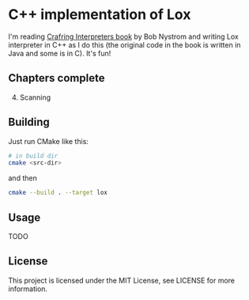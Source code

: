C++ implementation of Lox
=========================

I'm reading [Crafring Interpreters book](http://craftinginterpreters.com/) by
Bob Nystrom and writing Lox interpreter in C++ as I do this (the original code
in the book is written in Java and some is in C). It's fun!

Chapters complete
---

4. Scanning

Building
---

Just run CMake like this:

```sh
# in build dir
cmake <src-dir>
```

and then

```sh
cmake --build . --target lox
```

Usage
---

TODO

License
---
This project is licensed under the MIT License, see LICENSE for more information.
